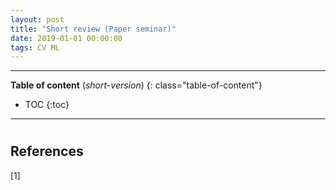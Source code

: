 ```yaml
---
layout: post
title: "Short review (Paper seminar)"
date: 2019-01-01 00:00:00
tags: CV ML
---
```


<!--more-->

---

**Table of content** (*short-version*)
{: class="table-of-content"}
* TOC
{:toc}

---

# 



## References

[1] 



